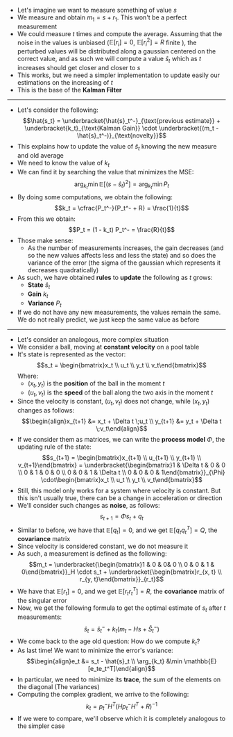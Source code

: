 + Let's imagine we want to measure something of value $s$
+ We measure and obtain $m_1 = s + r_1$. This won't be a perfect measurement
+ We could measure $t$ times and compute the average. Assuming that the noise in the values is unbiased ($\mathbb{E}[r_i] = 0$, $\mathbb{E}[r_i^2] = R$ finite ), the perturbed values will be distributed along a gaussian centered on the correct value, and as such we will compute a value $\hat{s}_t$ which as $t$ increases should get closer and closer to $s$
+ This works, but we need a simpler implementation to update easily our estimations on the increasing of $t$
+ This is the base of the **Kalman Filter**
---
+ Let's consider the following:$$\hat{s_t} = \underbracket{\hat{s}_t^-}_{\text{previous estimate}} + \underbracket{k_t}_{\text{Kalman Gain}} \cdot \underbracket{(m_t - \hat{s}_t^-)}_{\text{novelty}}$$
+ This explains how to update the value of $\hat{s}_t$ knowing the new measure and old average
+ We need to know the value of $k_t$
+ We can find it by searching the value that minimizes the MSE: $$\arg_{k_t} \min \mathbb{E}[(s - \hat{s}_t)^2] = \arg_{k_t} \min P_t$$
+ By doing some computations, we obtain the following: $$k_t = \cfrac{P_t^-}{P_t^- + R} = \frac{1}{t}$$
+ From this we obtain:$$P_t = (1 - k_t) P_t^- = \frac{R}{t}$$
+ Those make sense:
	+ As the number of measurements increases, the gain decreases (and so the new values affects less and less the state) and so does the variance of the error (the sigma of the gaussian which represents it decreases quadratically)
+ As such, we have obtained **rules** to **update** the following as $t$ grows:
	+ **State** $\hat{s}_t$
	+ **Gain** $k_t$
	+ **Variance** $P_t$
+ If we do not have any new measurements, the values remain the same. We do not really predict, we just keep the same value as before
---
+ Let's consider an analogous, more complex situation
+ We consider a ball, moving at **constant velocity** on a pool table
+ It's state is represented as the vector: $$s_t = \begin{bmatrix}x_t \\ u_t \\ y_t \\ v_t\end{bmatrix}$$ Where:
	+ $(x_t, y_t)$ is the **position** of the ball in the moment $t$
	+ $(u_t, v_t)$ is the **speed** of the ball along the two axis in the moment $t$
+ Since the velocity is constant, $(u_t, v_t)$ does not change, while $(x_t, y_t)$ changes as follows:$$\begin{align}x_{t+1} &= x_t + \Delta t \;u_t \\ y_{t+1} &= y_t + \Delta t \;v_t\end{align}$$
+ If we consider them as matrices, we can write the **process model** $\Phi$, the updating rule of the state: $$s_{t+1} = \begin{bmatrix}x_{t+1} \\ u_{t+1} \\ y_{t+1} \\ v_{t+1}\end{bmatrix} = \underbracket{\begin{bmatrix}1 & \Delta t & 0 & 0 \\ 0 & 1 & 0 & 0 \\ 0 & 0 & 1 & \Delta t \\ 0 & 0 & 0 & 1\end{bmatrix}}_{\Phi} \cdot\begin{bmatrix}x_t \\ u_t \\ y_t \\ v_t\end{bmatrix}$$
+ Still, this model only works for a system where velocity is constant. But this isn't usually true, there can be a change in acceleration or direction
+ We'll consider such changes as **noise**, as follows: $$s_{t+1} = \Phi s_t + q_t$$
+ Similar to before, we have that $\mathbb{E}[q_t] = 0$, and we get $\mathbb{E}[q_t q_t^T] = Q$, the **covariance** matrix
+ Since velocity is considered constant, we do not measure it
+ As such, a measurement is defined as the following:$$m_t = \underbracket{\begin{bmatrix}1 & 0 & 0& 0 \\ 0 & 0 & 1 & 0\end{bmatrix}}_H \cdot s_t + \underbracket{\begin{bmatrix}r_{x, t} \\ r_{y, t}\end{bmatrix}}_{r_t}$$
+ We have that $\mathbb{E}[r_t] = 0$, and we get $\mathbb{E}[r_t r_t^T] = R$, the **covariance** matrix of the singular error
+ Now, we get the following formula to get the optimal estimate of $s_t$ after $t$ measurements: $$\hat{s}_t = \hat{s}_t^- + k_t(m_t - H s
+\hat{S}_t^-)$$
+ We come back to the age old question: How do we compute $k_t$?
+ As last time! We want to minimize the error's variance: $$\begin{align}e_t &= s_t - \hat{s}_t \\ \arg_{k_t} &\min \mathbb{E}[e_te_t^T]\end{align}$$
+ In particular, we need to minimize its **trace**, the sum of the elements on the diagonal (The variances)
+ Computing the complex gradient, we arrive to the following: $$k_t = p_t^-H^T(Hp_t^-H^T + R)^{-1}$$
+ If we were to compare, we'll observe which it is completely analogous to the simpler case
